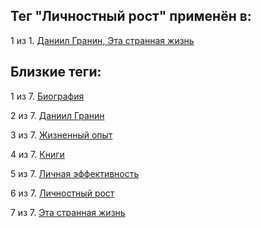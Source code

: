 ## Тег "Личностный рост" применён в:

1 из 1. [Даниил Гранин, Эта странная жизнь](../Книги/Прочее/Даниил%20Гранин%20-%20Эта%20странная%20жизнь.md)

## Близкие теги:

1 из 7. [Биография](./биография.md)

2 из 7. [Даниил Гранин](./даниил%20гранин.md)

3 из 7. [Жизненный опыт](./жизненный%20опыт.md)

4 из 7. [Книги](./книги.md)

5 из 7. [Личная эффективность](./личная%20эффективность.md)

6 из 7. [Личностный рост](./личностный%20рост.md)

7 из 7. [Эта странная жизнь](./эта%20странная%20жизнь.md)

